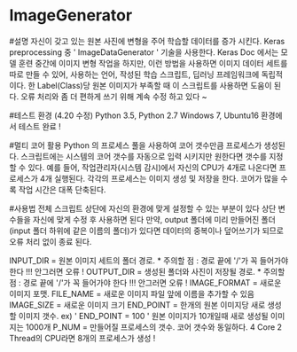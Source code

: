 ImageGenerator
==============

#설명
자신이 갖고 있는 원본 사진에 변형을 주어 학습할 데이터를 증가 시킨다.
Keras preprocessing 중 ' ImageDataGenerator ' 기술을 사용한다. Keras Doc 에서는 모델 훈련 중간에 이미지 변형 작업을 하지만,
이런 방법을 사용하면 이미지 데이터 세트를 따로 만들 수 있어, 사용하는 언어, 작성된 학습 스크립트, 딥러닝 프레임워크에 독립적이다.
한 Label(Class)당 원본 이미지가 부족할 때 이 스크립트를 사용하면 도움이 된다.
오류 처리와 좀 더 편하게 쓰기 위해 계속 수정 하고 있다 ~

#테스트 환경 (4.20 수정)
Python 3.5, Python 2.7 
Windows 7, Ubuntu16 환경에서 테스트 완료 !

#멀티 코어 활용
Python 의 프로세스 풀을 사용하여 코어 갯수만큼 프로세스가 생성된다.
스크립트에는 시스템의 코어 갯수를 자동으로 입력 시키지만 원한다면 갯수를 지정할 수 있다.
예를 들어, 작업관리자(시스템 감시)에서 자신의 CPU가 4개로 나온다면 프로세스가 4개 실행된다. 각각의 프로세스는 이미지 생성 및 저장을 한다.
코어가 많을 수록 작업 시간은 대폭 단축된다.

#사용법
전체 스크립트 상단에 자신의 환경에 맞게 설정할 수 있는 부분이 있다
상단 변수들을 자신에 맞게 수정 후 사용하면 된다
만약, output 폴더에 미리 만들어진 폴더(input 폴더 하위에 같은 이름의 폴더)가 있다면
데이터의 중복이나 덮어쓰기가 되므로 오류 처리 없이 종료 된다.

INPUT_DIR = 원본 이미지 세트의 폴더 경로. * 주의할 점 : 경로 끝에 '/'가 꼭 들어가야 한다 !!! 안그러면 오류 !
OUTPUT_DIR = 생성된 폴더와 사진이 저장될 경로. * 주의할 점 : 경로 끝에 '/'가 꼭 들어가야 한다 !!! 안그러면 오류 !
IMAGE_FORMAT = 새로운 이미지 포맷.
FILE_NAME = 새로운 이미지 파일 앞에 이름을 추가할 수 있음
IMAGE_SIZE = 새로운 이미지 크기
END_POINT = 한개의 원본 이미지당 새로 생성할 이미지 갯수.
ex) ' END_POINT = 100 ' 원본 이미지가 10개일때 새로 생성될 이미지는 1000개
P_NUM = 만들어질 프로세스의 갯수. 코어 갯수와 동일하다. 4 Core 2 Thread의 CPU라면 8개의 프로세스가 생성 !
